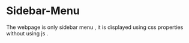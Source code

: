 # Sidebar-Menu
The webpage is only sidebar menu , it is displayed using css properties without using js .
